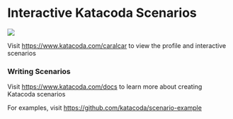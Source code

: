 # Interactive Katacoda Scenarios

[![](http://shields.katacoda.com/katacoda/caralcar/count.svg)](https://www.katacoda.com/caralcar "Get your profile on Katacoda.com")

Visit https://www.katacoda.com/caralcar to view the profile and interactive scenarios

### Writing Scenarios
Visit https://www.katacoda.com/docs to learn more about creating Katacoda scenarios

For examples, visit https://github.com/katacoda/scenario-example
